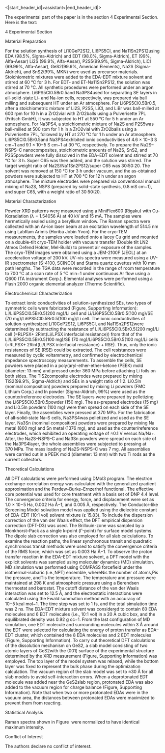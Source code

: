 <|start_header_id|>assistant<|end_header_id|>

The experimental part of the paper is in the section 4 Experimental Section. Here is the text:

4 Experimental Section

Material Preparation

For the solution synthesis of Li10GeP2S12, Li6PS5Cl, and Na11Sn2PS12using EDA (98.5%, Sigma-Aldrich) and EDT (98.0%, Sigma-Aldrich), ET (99%, Alfa-Aesar) Li2S (99.9%, Alfa-Aesar), P2S5(99.9%, Sigma-Aldrich), LiCl (99.99%, Alfa-Aesar), GeS2(99.9%, American Elements), Na2S (Sigma-Aldrich), and SnS2(99%, MKN) were used as precursor materials. Stoichiometric mixtures were added to the EDA–EDT mixture solvent and stirred at 60 °C for 3 h. For EDT- and ET-Na11Sn2PS12, the solution was stirred at 70 °C. All synthetic procedures were performed under an argon atmosphere. Li6PS5Cl0.5Br0.5and Na3PS4used for separating SE layers in all-solid-state Li- and Na-ion cells, respectively, was prepared via ball milling and subsequent HT under an Ar atmosphere. For Li6PS5Cl0.5Br0.5, after a stoichiometric mixture of Li2S, P2S5, LiCl, and LiBr was ball-milled at 600 rpm for 10 h in a ZrO2vial with ZrO2balls using a Pulverisette 7PL (Fritsch GmbH), it was subjected to HT at 550 °C for 5 h under an Ar atmosphere. For Na3PS4, a stoichiometric mixture of Na2S and P2S5was ball-milled at 500 rpm for 1 h in a ZrO2vial with ZrO2balls using a Pulverisette 7PL, followed by HT at 270 °C for 1 h under an Ar atmosphere. Li6PS5Cl0.5Br0.5and Na3PS4exhibited ionic conductivities of 4.6 × 10−3 S cm−1 and 9.1 × 10−5 S cm−1 at 30 °C, respectively. To prepare the Na2S–NSPS–C nanocomposites, stoichiometric amounts of Na2S, SnS2, and P2S5powders were fully dissolved in the EDA–EDT solvent and stirred at 70 °C for 3 h. Super C65 was then added, and the solution was stirred. The target weight ratio of Na2S/Na11Sn2PS12/super C65 was 30:50:20. The solvent was removed at 150 °C for 3 h under vacuum, and the as-obtained powders were subjected to HT at 700 °C for 12 h under an argon atmosphere. The mixture electrodes were prepared via conventional manual mixing of Na2S, NSPS (prepared by solid-state synthesis, 0.8 mS cm−1), and super C65, with a weight ratio of 30:50:20.

Material Characterization

Powder XRD patterns were measured using a MiniFlex600 (Rigaku) with Cu-Kαradiation (λ = 1.54056 Å) at 40 kV and 15 mA. The samples were hermetically sealed using a beryllium window. The Raman spectra were collected with an Ar-ion laser beam at an excitation wavelength of 514.5 nm using LabRam Arimis (Horiba Jobin Yvon). For the cryo-TEM measurements, the samples were loaded onto a lacey Cu grid and mounted on a double-tilt cryo-TEM holder with vacuum transfer (Double tilt LN2 Atmos Defend Holder, Mel-Build) to prevent air exposure of the samples. The cryo-TEM images were obtained using a JEM-2100F (JEOL) at an acceleration voltage of 200 kV. UV–vis spectra were measured using a UV-IR spectrometer (S-4100, SCINCO) and Starna quartz cuvettes with 10 mm path lengths. The TGA data were recorded in the range of room temperature to 700 °C at a scan rate of 5 °C min−1 under continuous Ar flow using a Q600 (TA instrument Corp.). Elemental analyses were performed using a Flash 2000 organic elemental analyzer (Thermo Scientific).

Electrochemical Characterization

To extract ionic conductivities of solution-synthesized SEs, two types of symmetric cells were fabricated (Figure, Supporting Information): Li/Li6PS5Cl0.5Br0.5(200 mg)/Li cell and Li/Li6PS5Cl0.5Br0.5(100 mg)/SE (70 mg)/Li6PS5Cl0.5Br0.5(100 mg)/Li cell. The ionic conductivities of solution-synthesized Li10GeP2S12, Li6PS5Cl, and Na11Sn2PS12were determined by subtracting the resistance of Li/Li6PS5Cl0.5Br0.5(200 mg)/Li cell (=RLPSX+ 2Rint(Li/LPSX interfacial resistance)) from that of the Li/Li6PS5Cl0.5Br0.5(100 mg)/SE (70 mg)/Li6PS5Cl0.5Br0.5(100 mg)/Li cells (=RLPSX+ 2Rint(Li/LPSX interfacial resistance) + RSE). Thus, only the ionic resistances of SE (RSE) could be extracted. The cell resistances were measured by cyclic voltammetry, and confirmed by electrochemical impedance spectroscopy measurements. To assemble the cells, SE powders were placed in a poly(aryl-ether-ether-ketone (PEEK) mold (diameter: 13 mm) and pressed under 360 MPa before attaching Li foils on both sides. The TiS2composite electrodes were prepared by mixing TiS2(99.9%, Sigma-Aldrich) and SEs in a weight ratio of 1:2. Li0.5In (nominal composition) powders prepared by mixing Li powders (FMC Lithium Corp.) and In powder (Sigma-Aldrich, 99%) were used as the counter/reference electrodes. The SE layers were prepared by pelletizing the Li6PS5Cl0.5Br0.5powder (150 mg). The as-prepared electrodes (15 mg) and Li0.5In powders (100 mg) were then spread on each side of the SE layer. Finally, the assemblies were pressed at 370 MPa. For the fabrication of all-solid-state Na–S cells, Na3PS4was pelletized and used as the SE layer. Na3Sn (nominal composition) powders were prepared by mixing Na metal (800 mg) and Sn metal (1376 mg), and used as the counter/reference electrodes, which exhibited an operating voltage of ≈0.1 V versus Na/Na+. After, the Na2S–NSPS–C and Na3Sn powders were spread on each side of the Na3PS4layer, the whole assemblies were subjected to pressing at 370 MPa. The mass loading of Na2S–NSPS–C was 7 mg. All assemblies were carried out in a PEEK mold (diameter: 13 mm) with two Ti rods as the current collectors.

Theoretical Calculations

All DFT calculations were performed using DMol3 program. The electron exchange-correlation energy was calculated with the generalized gradient approximation and the Perdew–Burke–Ernzerhof functional. The effective core potential was used for core treatment with a basis set of DNP 4.4 level. The convergence criteria for energy, force, and displacement were set as 1.0 × 10−5 Ha, 0.002 Ha Å−1, and 0.005 Å, respectively. The Conductor-like Screening Model solvation model was applied using the dielectric constant of EDA–EDT (10:1 vol) solvent mixture (ε 15.83). To include the dispersion correction of the van der Waals effect, the DFT empirical dispersion correction (DFT-D3) was used. The Brillouin-zone was sampled by a Monkhorst–Pack as a single k-point (Γ-point) for surface model systems. The dipole slab correction was also employed for all slab calculations. To examine the reaction paths, the linear synchronous transit and quadratic synchronous transit methods were used to satisfy the convergence criteria of the RMS force, which was set as 0.003 Ha Å−1. To observe the proton transfer reaction in the EDA–EDT mixture solvent, a DFT model with the explicit solvents was sampled using molecular dynamics (MD) simulation. MD simulation was performed using COMPASS forcefield under the isothermal-isobaric (i.e.,NPT) ensemble, whereNis the number of atoms,Pis the pressure, andTis the temperature. The temperature and pressure were maintained at 298 K and atmospheric pressure using a Berendsen thermostat and barostat. The cutoff distance of the van der Waals interaction was set to 12.5 Å, and the electrostatic interactions were calculated using the Ewald summation method with an accuracy of 10−5 kcal mol−1. The time step was set to 1 fs, and the total simulation time was 2 ns. The EDA–EDT mixture solvent was considered to contain 60 EDA molecules and 6 EDT molecules (i.e., 10:1 vol) in a 20 Å cubic box, and the equilibrated density was 0.92 g cc−1. From the last configuration of MD simulation, one EDT molecule and surrounding molecules within 3 Å around the EDT were selected for calculating the energy of proton transfer as EDA–EDT cluster, which contained the 8 EDA molecules and 2 EDT molecules (Figure, Supporting Information). To carry out theoretical DFT calculations of the dissolution mechanism on GeS2, a slab model consisting of two atomic layers of GeS2with the (001) surface of the experimental structure determined by the XRD measurement (Figure, Supporting Information) was employed. The top layer of the model system was relaxed, while the bottom layer was fixed to represent the bulk phase during the optimization calculation. The vacuum region of the slab model was set to ≈30 Å for all slab models to avoid self-interaction errors. When a deprotonated EDT molecule was added near the GeS2slab region, protonated EDA was also added to the vacuum region for charge balance (Figure, Supporting Information). Note that when two or more protonated EDAs were in the vacuum area, the distances between protonated EDAs were maximized to prevent them from reacting.

Statistical Analysis

Raman spectra shown in Figure  were normalized to have identical maximum intensity.

Conflict of Interest

The authors declare no conflict of interest.